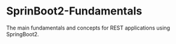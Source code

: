 # SprinBoot2-Fundamentals
The main fundamentals and concepts for REST applications using SpringBoot2.
